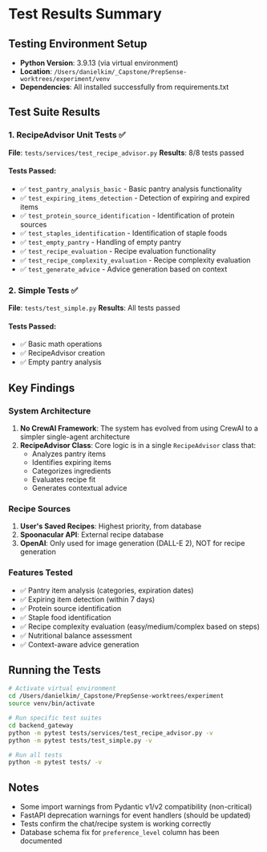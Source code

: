 # Test Results Summary

## Testing Environment Setup
- **Python Version**: 3.9.13 (via virtual environment)
- **Location**: `/Users/danielkim/_Capstone/PrepSense-worktrees/experiment/venv`
- **Dependencies**: All installed successfully from requirements.txt

## Test Suite Results

### 1. RecipeAdvisor Unit Tests ✅
**File**: `tests/services/test_recipe_advisor.py`
**Results**: 8/8 tests passed

#### Tests Passed:
- ✅ `test_pantry_analysis_basic` - Basic pantry analysis functionality
- ✅ `test_expiring_items_detection` - Detection of expiring and expired items
- ✅ `test_protein_source_identification` - Identification of protein sources
- ✅ `test_staples_identification` - Identification of staple foods
- ✅ `test_empty_pantry` - Handling of empty pantry
- ✅ `test_recipe_evaluation` - Recipe evaluation functionality
- ✅ `test_recipe_complexity_evaluation` - Recipe complexity evaluation
- ✅ `test_generate_advice` - Advice generation based on context

### 2. Simple Tests ✅
**File**: `tests/test_simple.py`
**Results**: All tests passed

#### Tests Passed:
- ✅ Basic math operations
- ✅ RecipeAdvisor creation
- ✅ Empty pantry analysis

## Key Findings

### System Architecture
1. **No CrewAI Framework**: The system has evolved from using CrewAI to a simpler single-agent architecture
2. **RecipeAdvisor Class**: Core logic is in a single `RecipeAdvisor` class that:
   - Analyzes pantry items
   - Identifies expiring items
   - Categorizes ingredients
   - Evaluates recipe fit
   - Generates contextual advice

### Recipe Sources
1. **User's Saved Recipes**: Highest priority, from database
2. **Spoonacular API**: External recipe database
3. **OpenAI**: Only used for image generation (DALL-E 2), NOT for recipe generation

### Features Tested
- ✅ Pantry item analysis (categories, expiration dates)
- ✅ Expiring item detection (within 7 days)
- ✅ Protein source identification
- ✅ Staple food identification
- ✅ Recipe complexity evaluation (easy/medium/complex based on steps)
- ✅ Nutritional balance assessment
- ✅ Context-aware advice generation

## Running the Tests

```bash
# Activate virtual environment
cd /Users/danielkim/_Capstone/PrepSense-worktrees/experiment
source venv/bin/activate

# Run specific test suites
cd backend_gateway
python -m pytest tests/services/test_recipe_advisor.py -v
python -m pytest tests/test_simple.py -v

# Run all tests
python -m pytest tests/ -v
```

## Notes
- Some import warnings from Pydantic v1/v2 compatibility (non-critical)
- FastAPI deprecation warnings for event handlers (should be updated)
- Tests confirm the chat/recipe system is working correctly
- Database schema fix for `preference_level` column has been documented